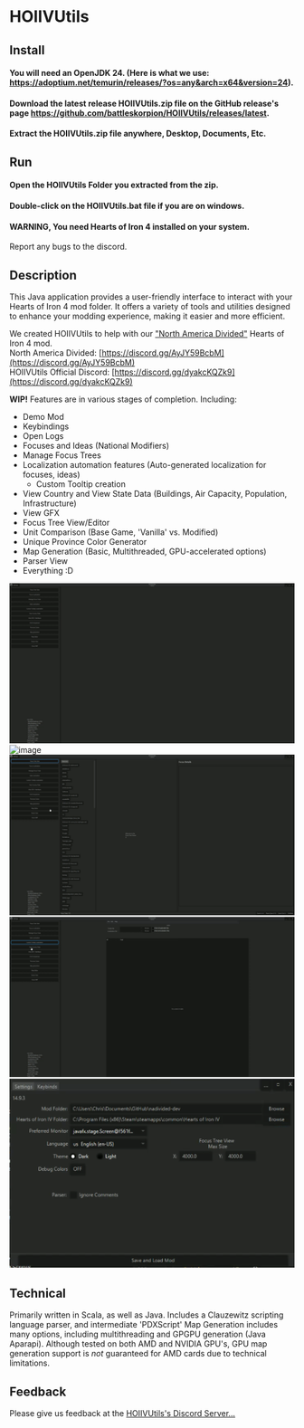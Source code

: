 # HOIIVUtils

## Install
#### You will need an OpenJDK 24. (Here is what we use: https://adoptium.net/temurin/releases/?os=any&arch=x64&version=24).  
#### Download the latest release HOIIVUtils.zip file on the GitHub release's page https://github.com/battleskorpion/HOIIVUtils/releases/latest.  
#### Extract the HOIIVUtils.zip file anywhere, Desktop, Documents, Etc.

## Run
#### Open the HOIIVUtils Folder you extracted from the zip.
#### Double-click on the HOIIVUtils.bat file if you are on windows.
#### WARNING, You need Hearts of Iron 4 installed on your system.
Report any bugs to the discord.
## Description

This Java application provides a user-friendly interface to interact with your Hearts of Iron 4 mod folder. It offers a variety of tools and utilities designed to enhance your modding experience, making it easier and more efficient.  

We created HOIIVUtils to help with our
["North America Divided"](https://steamcommunity.com/sharedfiles/filedetails/?id=2780506619)
Hearts of Iron 4 mod.  
North America Divided: [https://discord.gg/AyJY59BcbM](https://discord.gg/AyJY59BcbM)  
HOIIVUtils Official Discord: [https://discord.gg/dyakcKQZk9](https://discord.gg/dyakcKQZk9)

**WIP!** Features are in various stages of completion. Including: 

- Demo Mod
- Keybindings
- Open Logs
- Focuses and Ideas (National Modifiers)
- Manage Focus Trees
- Localization automation features (Auto-generated localization for focuses, ideas)
     - Custom Tooltip creation
- View Country and View State Data (Buildings, Air Capacity, Population, Infrastructure)
- View GFX 
- Focus Tree View/Editor
- Unit Comparison (Base Game, 'Vanilla' vs. Modified) 
- Unique Province Color Generator 
- Map Generation (Basic, Multithreaded, GPU-accelerated options) 
- Parser View
- Everything :D

![image](/images/focustree.gif)
![image](/images/mapgeneration.gif)
![image](/images/parserview.gif)
![image](/images/countrydata.gif)
![image](/images/settings.png)


## Technical
Primarily written in Scala, as well as Java. Includes a Clauzewitz scripting language parser, and intermediate 'PDXScript' 
Map Generation includes many options, including multithreading and GPGPU generation (Java Aparapi).
Although tested on both AMD and NVIDIA GPU's, GPU map generation support is *not* guaranteed for AMD cards due to technical limitations. 

## Feedback

Please give us feedback at the [HOIIVUtils's Discord Server...](https://discord.gg/dyakcKQZk9)
